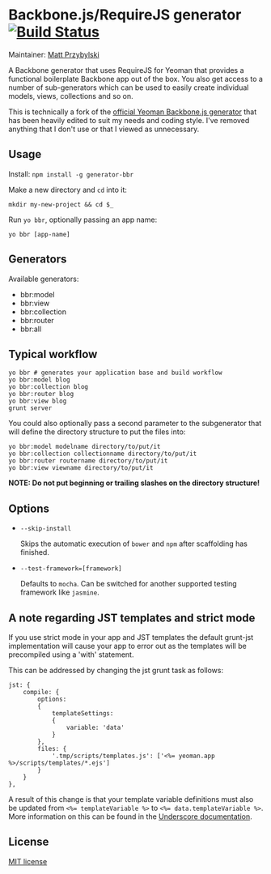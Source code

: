 # Backbone.js/RequireJS generator [![Build Status](https://secure.travis-ci.org/reintroducing/generator-bbr.png?branch=master)](http://travis-ci.org/reintroducing/generator-bbr)

Maintainer: [Matt Przybylski](https://github.com/reintroducing)

A Backbone generator that uses RequireJS for Yeoman that provides a functional boilerplate Backbone app out of the box. You also get access to a number of sub-generators which can be used to easily create individual models, views, collections and so on.

This is technically a fork of the [official Yeoman Backbone.js generator](https://github.com/yeoman/generator-backbone) that has been heavily edited to suit my needs and coding style.  I've removed anything that I don't use or that I viewed as unnecessary.


## Usage

Install: `npm install -g generator-bbr`

Make a new directory and `cd` into it:
```
mkdir my-new-project && cd $_
```

Run `yo bbr`, optionally passing an app name:
```
yo bbr [app-name]
```

## Generators

Available generators:

- bbr:model
- bbr:view
- bbr:collection
- bbr:router
- bbr:all

## Typical workflow

```
yo bbr # generates your application base and build workflow
yo bbr:model blog
yo bbr:collection blog
yo bbr:router blog
yo bbr:view blog
grunt server
```

You could also optionally pass a second parameter to the subgenerator that will define the directory structure to put the files into:

```
yo bbr:model modelname directory/to/put/it
yo bbr:collection collectionname directory/to/put/it
yo bbr:router routername directory/to/put/it
yo bbr:view viewname directory/to/put/it
```

**NOTE: Do not put beginning or trailing slashes on the directory structure!**


## Options

* `--skip-install`

  Skips the automatic execution of `bower` and `npm` after
  scaffolding has finished.

* `--test-framework=[framework]`

  Defaults to `mocha`. Can be switched for
  another supported testing framework like `jasmine`.

## A note regarding JST templates and strict mode

If you use strict mode in your app and JST templates the default grunt-jst implementation will cause your app to error out as the templates will be precompiled using a 'with' statement.

This can be addressed by changing the jst grunt task as follows:

```
jst: {
    compile: {
        options:
        {
            templateSettings:
            {
                variable: 'data'
            }
        },
        files: {
            '.tmp/scripts/templates.js': ['<%= yeoman.app %>/scripts/templates/*.ejs']
        }
    }
},
```
A result of this change is that your template variable definitions must also be updated from `<%= templateVariable %>` to `<%= data.templateVariable %>`. More information on this can be found in the [Underscore documentation](http://underscorejs.org/#template).


## License

[MIT license](http://opensource.org/licenses/MIT)
